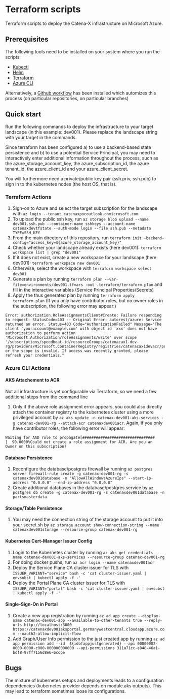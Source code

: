 # Terraform scripts

Terraform scripts to deploy the Catena-X infrastructure on Microsoft Azure.

## Prerequisites

The following tools need to be installed on your system where you run the scripts:
- [Kubectl](https://kubernetes.io/docs/tasks/tools/)
- [Helm](https://helm.sh/docs/intro/install/)
- [Terraform](https://learn.hashicorp.com/tutorials/terraform/install-cli)
- [Azure CLI](https://docs.microsoft.com/en-us/cli/azure/install-azure-cli)

Alternatively, a [Github workflow](../../.github/workflows.terraform.yml) has been installed which automizes this process (on particular repositories, on particular branches)
  
## Quick start

Run the following commands to deploy the infrastructure to your target landscape (in this example: dev001). Please replace the landscape string with your target in the commands. 

Since terraform has been configured a) to use a backend-based state persistence and b) to use a potential Service Principal, you may need to interactively enter additional information throughout the process, such as the azure_storage_account_key, the azure_subscription_id, the azure tenant_id, the azure_client_id and your azure_client_secret. 

You will furthermore need a private/public key pair (ssh.priv, ssh.pub) to sign in to the kubernetes nodes (the host OS, that is).

### Terraform Actions

1. Sign-on to Azure and select the target subscription for the landscape with `az login --tenant catenaxpocoutlook.onmicrosoft.com`
1. To upload the public ssh key, run `az storage blob upload --name dev001.ssh.pub --container-name sshkeys --account-name catenaxdevtfstate --auth-mode login --file ssh.pub --metadata TYPE=SSH_KEY`
1. From the main directory of this repository, run `terraform init -backend-config="access_key=${azure_storage_account_key}"`
1. Check whether your landscape already exists (here dev001): `terraform workspace list | grep "dev001"`
1. If it does not exist, create a new workspace for your landscape (here dev001): `terraform workspace new dev001`
1. Otherwise, select the workspace with `terraform workspace select dev001`. 
1. Generate a plan by running `terraform plan --var-file=environments/dev001.tfvars -out .terraform/terraform.plan` and fill in the interactive variables (Service Principal Properties/Secrets)
1. Apply the thus generated plan by running `terraform apply terraform.plan` (If you only have contributor roles, but no owner roles in the subscription, the following error may appear:)

```
Error: authorization.RoleAssignmentsClient#Create: Failure responding to request: StatusCode=403 -- Original Error: autorest/azure: Service returned an error. Status=403 Code="AuthorizationFailed" Message="The client 'youraccount@example.com' with object id 'xxx' does not have authorization to perform action 'Microsoft.Authorization/roleAssignments/write' over scope '/subscriptions/speedboat-id/resourceGroups/catenacax1-dev-rg/providers/Microsoft.ContainerRegistry/registries/catenacax1devacr/providers/Microsoft.Authorization/roleAssignments/roleId' or the scope is invalid. If access was recently granted, please refresh your credentials."
```

### Azure CLI Actions

#### AKS Attachement to ACR

Not all infrastructure is yet configurable via Terraform, so we need a few additional steps from the command line

1. Only if the above role assignment error appears, you could also directly attach the container registry to the kubernetes cluster using a more privileged account by `az aks update -n catenax-dev001-aks-services -g catenax-dev001-rg --attach-acr catenaxdev001acr`. Again, if you only have contributor roles, the following error will appear:

```
Waiting for AAD role to propagate[################################    ]  90.0000%Could not create a role assignment for ACR. Are you an Owner on this subscription?
```

#### Database Persistence

1. Reconfigure the database/postgres firewall by running `az postgres server firewall-rule create -g catenax-dev001-rg -s catenaxdev001database -n "AllowAllWindowsAzureIps" --start-ip-address "0.0.0.0" --end-ip-address "0.0.0.0"` 
1. Create additional databases in the database/postgres service by `az postgres db create -g catenax-dev001-rg -s catenaxdev001database -n partsmasterdata` 

#### Storage/Table Persistence

1. You may need the connection string of the storage account to put it into your secret.sh by `az storage account show-connection-string --name catenaxdev001storage --resource-group catenax-dev001-rg`

#### Kubernetes Cert-Manager Issuer Config

1. Login to the Kubernetes cluster by running `az aks get-credentials --name catenax-dev001-aks-services --resource-group catenax-dev001-rg`
1. For doing docker pushs, run `az acr login --name catenaxdev001acr`
1. Deploy the Service Plane CA cluster issuer for TLS with `ISSUER_VARIANT="service" bash -c 'cat cluster-issuer.yaml | envsubst | kubectl apply -f -'`
1. Deploy the Portal Plane CA cluster issuer for TLS with `ISSUER_VARIANT="portal" bash -c 'cat cluster-issuer.yaml | envsubst | kubectl apply -f -'`

#### Single-Sign-On in Portal

1. Create a new app registration by running `az ad app create --display-name catenax-dev001-app --available-to-other-tenants true --reply-urls http://localhost:3000 https://catenaxdev001aksportal.germanywestcentral.cloudapp.azure.com --oauth2-allow-implicit-flow`
1. Add Graph/User Info permission to the just created app by running `az ad app permission add --id  ${idofappjustgenerated} --api 00000002-0000-0000-c000-000000000000 --api-permissions 311a71cc-e848-46a1-bdf8-97ff7156d8e6=Scope`

## Bugs

The mixture of kubernetes setups and deployments leads to a configuration dependencies (kubernetes provider depends on module.aks outputs). This may lead to terraform sometimes loose its configurations.
